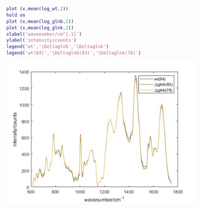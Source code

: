
```matlab
plot (x,mean(log_wt,2))
hold on
plot (x,mean(log_glnb,2))
plot (x,mean(log_glnk,2))
xlabel('wavenumber/cm^{-1}')
ylabel('intensity/counts')
legend('wt','\Deltaglnb','\Deltaglnk')
legend('wt(84)','\Deltaglnb(83)','\Deltaglnk(78)')
```
![meanSpectrum_log_wt_glnb_glnk](figures/mean1.jpg)
